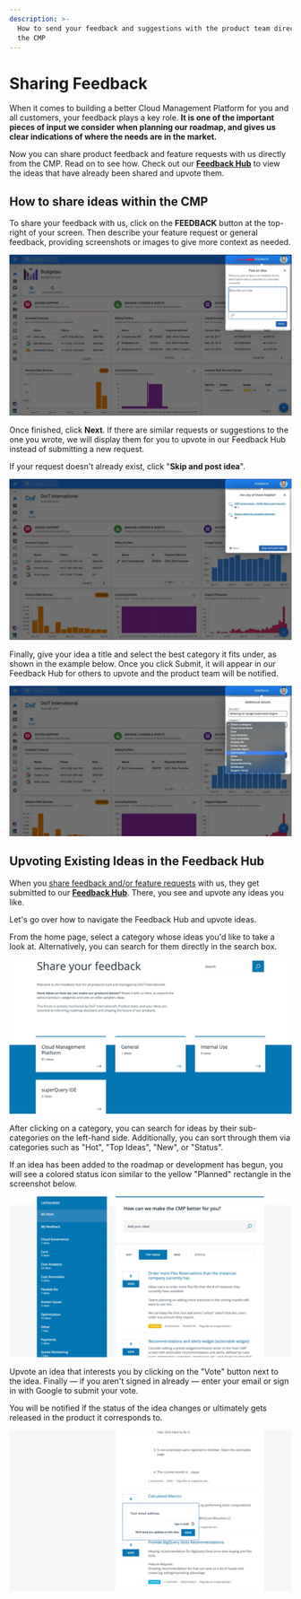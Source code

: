 ```yaml
---
description: >-
  How to send your feedback and suggestions with the product team directly from
  the CMP
---
```


# Sharing Feedback

When it comes to building a better Cloud Management Platform for you and all customers, your feedback plays a key role. **It is one of the important pieces of input we consider when planning our roadmap, and gives us clear indications of where the needs are in the market.**

Now you can share product feedback and feature requests with us directly from the CMP. Read on to see how. Check out our [**Feedback Hub**](https://feedback.doit-intl.com/) to view the ideas that have already been shared and upvote them.

## How to share ideas within the CMP

To share your feedback with us, click on the **FEEDBACK** button at the top-right of your screen. Then describe your feature request or general feedback, providing screenshots or images to give more context as needed.

![A screenshot showing the location of the _Feedback_ option](../.gitbook/assets/feedback1.jpg)

Once finished, click **Next**. If there are similar requests or suggestions to the one you wrote, we will display them for you to upvote in our Feedback Hub instead of submitting a new request.

If your request doesn't already exist, click "**Skip and post idea**".

![A screenshot showing a list of suggestions and the location of the _Skip and post idea_ button](../.gitbook/assets/feedback2a.jpg)

Finally, give your idea a title and select the best category it fits under, as shown in the example below. Once you click Submit, it will appear in our Feedback Hub for others to upvote and the product team will be notified.

![A screenshot showing the category drop-down menu](../.gitbook/assets/feedback3.jpg)

## Upvoting Existing Ideas in the Feedback Hub

When you [share feedback and/or feature requests](sharing-feedback-and-feature-requests.md) with us, they get submitted to our [**Feedback Hub**](https://feedback.doit-intl.com). There, you see and upvote any ideas you like.

Let's go over how to navigate the Feedback Hub and upvote ideas.

From the home page, select a category whose ideas you'd like to take a look at. Alternatively, you can search for them directly in the search box.

![A screenshot of the _Feedback Hub_ showing a list of categories](../.gitbook/assets/feedbackhub2-2.jpg)

After clicking on a category, you can search for ideas by their sub-categories on the left-hand side. Additionally, you can sort through them via categories such as "Hot", "Top Ideas", "New", or "Status".

If an idea has been added to the roadmap or development has begun, you will see a colored status icon similar to the yellow "Planned" rectangle in the screenshot below.

![A screenshot showing the location of the _Status_ icon](../.gitbook/assets/feedbackhub2.jpg)

Upvote an idea that interests you by clicking on the "Vote" button next to the idea. Finally — if you aren't signed in already — enter your email or sign in with Google to submit your vote.

You will be notified if the status of the idea changes or ultimately gets released in the product it corresponds to.

![A screenshot showing the voting modal dialog](../.gitbook/assets/feedbackhub4.jpg)
